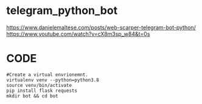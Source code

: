 # telegram_python_bot


https://www.danielemaltese.com/posts/web-scarper-telegram-bot-python/ </br>
https://www.youtube.com/watch?v=cX8m3sp_w84&t=0s



# CODE #

```
#Create a virtual envrionemnt.
virtualenv venv --python=python3.8
source venv/bin/activate
pip install flask requests
mkdir bot && cd bot
```